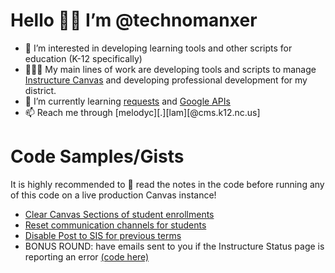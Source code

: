 # Hello 👋🏼 I’m @technomanxer

- 👀 I’m interested in developing learning tools and other scripts for education (K-12 specifically)
- 👩🏻‍🏫 My main lines of work are developing tools and scripts to manage [Instructure Canvas](https://github.com/instructure/canvas-lms) and developing professional development for my district.
- 🌱 I’m currently learning [requests](https://github.com/psf/requests) and [Google APIs](https://github.com/googleapis/google-api-python-client)
- 📫 Reach me through [melodyc][.][lam][@cms.k12.nc.us]

# Code Samples/Gists
It is highly recommended to 📖 read the notes in the code before running any of this code on a live production Canvas instance!
- [Clear Canvas Sections of student enrollments](https://gist.github.com/technomanxer/f6ce1b5854e7ba29dcfb34726c387230)
- [Reset communication channels for students](https://gist.github.com/technomanxer/739214406634ec2d1f000411696eda80)
- [Disable Post to SIS for previous terms](https://gist.github.com/technomanxer/99bea65528977434aa21f78153a3a272)
- BONUS ROUND: have emails sent to you if the Instructure Status page is reporting an error [(code here)](https://gist.github.com/technomanxer/aae26748d3e46d4b6f5ad1010435aa4a)

<!---
technomanxer/technomanxer is a ✨ special ✨ repository because its `README.md` (this file) appears on your GitHub profile.
You can click the Preview link to take a look at your changes.
--->
